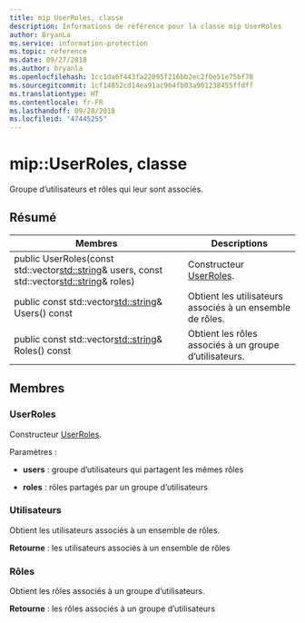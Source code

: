 ```yaml
---
title: mip UserRoles, classe
description: Informations de référence pour la classe mip UserRoles
author: BryanLa
ms.service: information-protection
ms.topic: reference
ms.date: 09/27/2018
ms.author: bryanla
ms.openlocfilehash: 1cc1da6f443fa22095f216bb2ec2f0e51e75bf78
ms.sourcegitcommit: 1cf14852cd14ea91ac964fb03a901238455ffdff
ms.translationtype: HT
ms.contentlocale: fr-FR
ms.lasthandoff: 09/28/2018
ms.locfileid: "47445255"
---
```

# <a name="class-mipuserroles"></a>mip::UserRoles, classe 
Groupe d’utilisateurs et rôles qui leur sont associés.
  
## <a name="summary"></a>Résumé
 Membres                        | Descriptions                                
--------------------------------|---------------------------------------------
public UserRoles(const std::vector<std::string>& users, const std::vector<std::string>& roles)  |  Constructeur [UserRoles](class_mip_userroles.md).
public const std::vector<std::string>& Users() const  |  Obtient les utilisateurs associés à un ensemble de rôles.
public const std::vector<std::string>& Roles() const  |  Obtient les rôles associés à un groupe d’utilisateurs.
  
## <a name="members"></a>Membres
  
### <a name="userroles"></a>UserRoles
Constructeur [UserRoles](class_mip_userroles.md).

Paramètres :  
* **users** : groupe d’utilisateurs qui partagent les mêmes rôles 


* **roles** : rôles partagés par un groupe d’utilisateurs


  
### <a name="users"></a>Utilisateurs
Obtient les utilisateurs associés à un ensemble de rôles.

  
**Retourne** : les utilisateurs associés à un ensemble de rôles
  
### <a name="roles"></a>Rôles
Obtient les rôles associés à un groupe d’utilisateurs.

  
**Retourne** : les rôles associés à un groupe d’utilisateurs